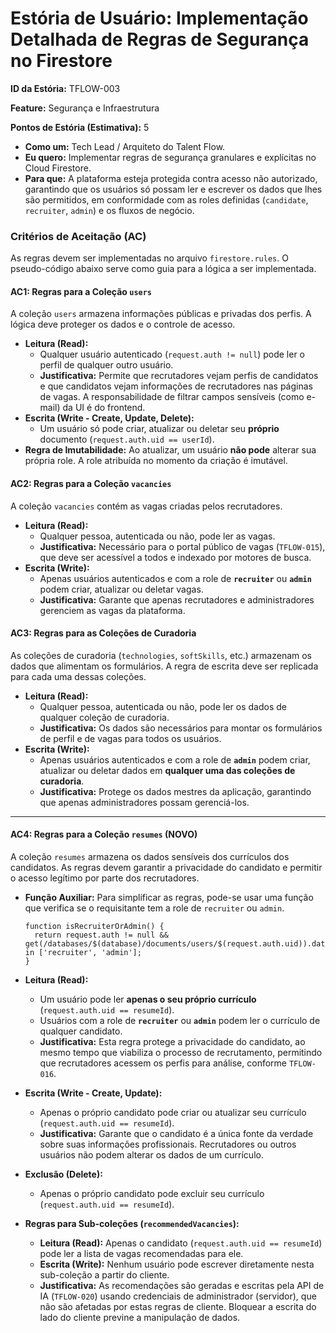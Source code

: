 # **Estória de Usuário: Implementação Detalhada de Regras de Segurança no Firestore**

**ID da Estória:** TFLOW-003

**Feature:** Segurança e Infraestrutura

**Pontos de Estória (Estimativa):** 5

- **Como um:** Tech Lead / Arquiteto do Talent Flow.
- **Eu quero:** Implementar regras de segurança granulares e explícitas no Cloud Firestore.
- **Para que:** A plataforma esteja protegida contra acesso não autorizado, garantindo que os usuários só possam ler e escrever os dados que lhes são permitidos, em conformidade com as roles definidas (`candidate`, `recruiter`, `admin`) e os fluxos de negócio.

### **Critérios de Aceitação (AC)**

As regras devem ser implementadas no arquivo `firestore.rules`. O pseudo-código abaixo serve como guia para a lógica a ser implementada.

#### **AC1: Regras para a Coleção `users`**

A coleção `users` armazena informações públicas e privadas dos perfis. A lógica deve proteger os dados e o controle de acesso.

- **Leitura (Read):**
    - Qualquer usuário autenticado (`request.auth != null`) pode ler o perfil de qualquer outro usuário.
    - **Justificativa:** Permite que recrutadores vejam perfis de candidatos e que candidatos vejam informações de recrutadores nas páginas de vagas. A responsabilidade de filtrar campos sensíveis (como e-mail) da UI é do frontend.
- **Escrita (Write - Create, Update, Delete):**
    - Um usuário só pode criar, atualizar ou deletar seu **próprio** documento (`request.auth.uid == userId`).
- **Regra de Imutabilidade:** Ao atualizar, um usuário **não pode** alterar sua própria role. A role atribuída no momento da criação é imutável.

#### **AC2: Regras para a Coleção `vacancies`**

A coleção `vacancies` contém as vagas criadas pelos recrutadores.

- **Leitura (Read):**
    - Qualquer pessoa, autenticada ou não, pode ler as vagas.
    - **Justificativa:** Necessário para o portal público de vagas (`TFLOW-015`), que deve ser acessível a todos e indexado por motores de busca.
- **Escrita (Write):**
    - Apenas usuários autenticados e com a role de **`recruiter`** ou **`admin`** podem criar, atualizar ou deletar vagas.
    - **Justificativa:** Garante que apenas recrutadores e administradores gerenciem as vagas da plataforma.

#### **AC3: Regras para as Coleções de Curadoria**

As coleções de curadoria (`technologies`, `softSkills`, etc.) armazenam os dados que alimentam os formulários. A regra de escrita deve ser replicada para cada uma dessas coleções.

- **Leitura (Read):**
    - Qualquer pessoa, autenticada ou não, pode ler os dados de qualquer coleção de curadoria.
    - **Justificativa:** Os dados são necessários para montar os formulários de perfil e de vagas para todos os usuários.
- **Escrita (Write):**
    - Apenas usuários autenticados e com a role de **`admin`** podem criar, atualizar ou deletar dados em **qualquer uma das coleções de curadoria**.
    - **Justificativa:** Protege os dados mestres da aplicação, garantindo que apenas administradores possam gerenciá-los.

---

#### **AC4: Regras para a Coleção `resumes` (NOVO)**

A coleção `resumes` armazena os dados sensíveis dos currículos dos candidatos. As regras devem garantir a privacidade do candidato e permitir o acesso legítimo por parte dos recrutadores.

- **Função Auxiliar:** Para simplificar as regras, pode-se usar uma função que verifica se o requisitante tem a role de `recruiter` ou `admin`.
    
    ```
    function isRecruiterOrAdmin() {
      return request.auth != null && get(/databases/$(database)/documents/users/$(request.auth.uid)).data.role in ['recruiter', 'admin'];
    }
    ```
    
- **Leitura (Read):**
    - Um usuário pode ler **apenas o seu próprio currículo** (`request.auth.uid == resumeId`).
    - Usuários com a role de **`recruiter`** ou **`admin`** podem ler o currículo de qualquer candidato.
    - **Justificativa:** Esta regra protege a privacidade do candidato, ao mesmo tempo que viabiliza o processo de recrutamento, permitindo que recrutadores acessem os perfis para análise, conforme `TFLOW-016`.
- **Escrita (Write - Create, Update):**
    - Apenas o próprio candidato pode criar ou atualizar seu currículo (`request.auth.uid == resumeId`).
    - **Justificativa:** Garante que o candidato é a única fonte da verdade sobre suas informações profissionais. Recrutadores ou outros usuários não podem alterar os dados de um currículo.
- **Exclusão (Delete):**
    - Apenas o próprio candidato pode excluir seu currículo (`request.auth.uid == resumeId`).
- **Regras para Sub-coleções (`recommendedVacancies`):**
    - **Leitura (Read):** Apenas o candidato (`request.auth.uid == resumeId`) pode ler a lista de vagas recomendadas para ele.
    - **Escrita (Write):** Nenhum usuário pode escrever diretamente nesta sub-coleção a partir do cliente.
    - **Justificativa:** As recomendações são geradas e escritas pela API de IA (`TFLOW-020`) usando credenciais de administrador (servidor), que não são afetadas por estas regras de cliente. Bloquear a escrita do lado do cliente previne a manipulação de dados.